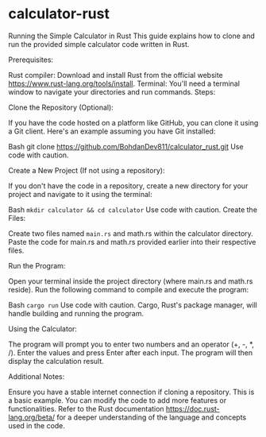 # calculator-rust
Running the Simple Calculator in Rust
This guide explains how to clone and run the provided simple calculator code written in Rust.

Prerequisites:

Rust compiler: Download and install Rust from the official website https://www.rust-lang.org/tools/install.
Terminal: You'll need a terminal window to navigate your directories and run commands.
Steps:

Clone the Repository (Optional):

If you have the code hosted on a platform like GitHub, you can clone it using a Git client. Here's an example assuming you have Git installed:

Bash
git clone https://github.com/BohdanDev811/calculator_rust.git 
Use code with caution.


Create a New Project (If not using a repository):

If you don't have the code in a repository, create a new directory for your project and navigate to it using the terminal:

Bash
``mkdir calculator && cd calculator``
Use code with caution.
Create the Files:

Create two files named ``main.rs`` and math.rs within the calculator directory. Paste the code for main.rs and math.rs provided earlier into their respective files.

Run the Program:

Open your terminal inside the project directory (where main.rs and math.rs reside). Run the following command to compile and execute the program:

Bash
``cargo run``
Use code with caution.
Cargo, Rust's package manager, will handle building and running the program.

Using the Calculator:

The program will prompt you to enter two numbers and an operator (+, -, *, /). Enter the values and press Enter after each input. The program will then display the calculation result.

Additional Notes:

Ensure you have a stable internet connection if cloning a repository.
This is a basic example. You can modify the code to add more features or functionalities.
Refer to the Rust documentation https://doc.rust-lang.org/beta/ for a deeper understanding of the language and concepts used in the code.

